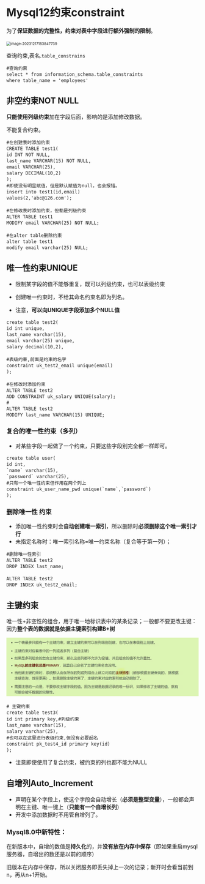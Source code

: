 # Mysql12约束constraint

为了**保证数据的完整性，约束对表中字段进行额外强制的限制**。

<img src="E:\GitT\Pic\image-20231217183847739.png" alt="image-20231217183847739" style="zoom:67%;" />

查询约束,表名.`table_constrains`

```mysql
#查询约束
select * from information_schema.table_constraints
where table_name = 'employees'
```

## 非空约束NOT NULL

**只能使用列级约束**加在字段后面，影响的是添加修改数据。

不能复合约束。

```mysql
#在创建表时添加约束
CREATE TABLE test1(
id INT NOT NULL,
last_name VARCHAR(15) NOT NULL,
email VARCHAR(25),
salary DECIMAL(10,2)
);
#即使没有明显赋值，但是默认赋值为null，也会报错。
insert into test1(id,email)
values(2,'abc@126.com');

#在修改表时添加约束，但都是列级约束
ALTER TABLE test1
MODIFY email VARCHAR(25) NOT NULL;

#在alter table删除约束
alter table test1
modify email varchar(25) NULL;
```

## 唯一性约束UNIQUE

- 限制某字段的值不能够重复，既可以列级约束，也可以表级约束

- 创建唯一约束时，不给其命名约束名即为列名。
- 注意，**可以向UNIQUE字段添加多个NULL值**

```mysql
create table test2(
id int unique,
last_name varchar(15),
email varchar(25) unique,
salary decimal(10,2),

#表级约束,前面是约束的名字
constraint uk_test2_email unique(email)
);

#在修改时添加约束
ALTER TABLE test2
ADD CONSTRAINT uk_salary UNIQUE(salary);
#
ALTER TABLE test2
MODIFY last_name VARCHAR(15) UNIQUE;
```

### 复合的唯一性约束（多列）

- 对某些字段一起做了一个约束，只要这些字段别完全都一样即可。

```mysql
create table user(
id int,
`name` varchar(15),
`password` varchar(25),
#只有一个唯一性约束但作用在两个列上
constraint uk_user_name_pwd unique(`name`,`password`)
);
```

### 删除唯一性 约束

- 添加唯一性约束时会**自动创建唯一索引**，所以删除时**必须删除这个唯一索引才行**
- 未指定名称时：唯一索引名称=唯一约束名称（复合等于第一列）；

```mysql
#删除唯一性索引
ALTER TABLE test2
DROP INDEX last_name;

ALTER TABLE test2
DROP INDEX uk_test2_email;
```

## 主键约束

唯一性+非空性的组合，用于唯一地标识表中的某条记录；一般都不要更改主键：因为**整个表的数据就是依据主键索引构建B+树**

<img src="./../Pic/image-20231217200556413.png" alt="image-20231217200556413" style="zoom: 67%;" />

```mysql
# 主键约束
create table test3(
id int primary key,#列级约束
last_name varchar(15),
salary varchar(25),
#也可以在这里进行表级约束,但没有必要起名
constraint pk_test4_id primary key(id)
);
```

- 注意即使使用了复合约束，被约束的列也都不能为NULL

## 自增列Auto_Increment

- 声明在某个字段上，使这个字段会自动增长（**必须是整型变量**），一般都会声明在主键、唯一键上（**只能有一个自增长列**）
- 开发中添加数据时不用管自增列了。

### Mysql8.0中新特性：

在新版本中，自增的数值是**持久化**的，并**没有放在内存中保存**（即如果重启mysql服务器，自增出的数还是以前的顺序）

旧版本在内存中保存，所以关闭服务即丢失掉上一次的记录；新开时会看当前到n，再从n+1开始。
